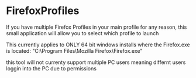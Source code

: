 # FirefoxProfiles
If you have multiple Firefox Profiles in your main profile for any reason, this small application will allow you to select which profile to launch

This currently applies to ONLY 64 bit windows installs where the Firefox.exe is located:
"C:\Program Files\Mozilla Firefox\Firefox.exe"

this tool will not currenty support multiple PC users meaning differnt users loggin into the PC due to permissions
